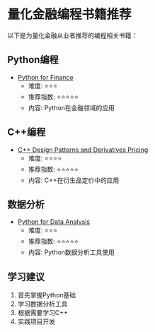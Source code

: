 # 量化金融编程书籍推荐

以下是为量化金融从业者推荐的编程相关书籍：

## Python编程
- [Python for Finance](量化编程/Python%20for%20Finance/index.md)
  - 难度: ⭐⭐⭐
  - 推荐指数: ⭐⭐⭐⭐⭐
  - 内容: Python在金融领域的应用

## C++编程
- [C++ Design Patterns and Derivatives Pricing](量化编程/C++%20Design%20Patterns%20and%20Derivatives%20Pricing/index.md)
  - 难度: ⭐⭐⭐⭐
  - 推荐指数: ⭐⭐⭐⭐⭐
  - 内容: C++在衍生品定价中的应用

## 数据分析
- [Python for Data Analysis](量化编程/Python%20for%20Data%20Analysis/index.md)
  - 难度: ⭐⭐⭐
  - 推荐指数: ⭐⭐⭐⭐⭐
  - 内容: Python数据分析工具使用

## 学习建议
1. 首先掌握Python基础
2. 学习数据分析工具
3. 根据需要学习C++
4. 实践项目开发 